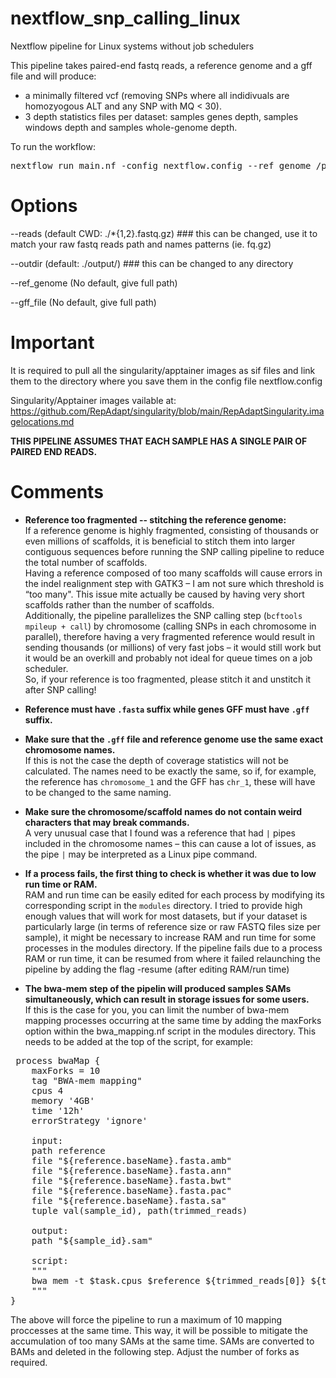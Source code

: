 # nextflow_snp_calling_linux
Nextflow pipeline for Linux systems without job schedulers



This pipeline takes paired-end fastq reads, a reference genome and a gff file and will produce:
- a minimally filtered vcf (removing SNPs where all indidivuals are homozyogous ALT and any SNP with MQ < 30).
- 3 depth statistics files per dataset: samples genes depth, samples windows depth and samples whole-genome depth.

To run the workflow:
<pre>nextflow run main.nf -config nextflow.config --ref_genome /path/to/reference_genome.fasta --gff_file /path/to/genes.gff</pre>


# Options

--reads (default CWD: ./*{1,2}.fastq.gz) ### this can be changed, use it to match your raw fastq reads path and names patterns (ie. fq.gz)

--outdir (default: ./output/) ### this can be changed to any directory

--ref_genome (No default, give full path)

--gff_file (No default, give full path)


# Important


It is required to pull all the singularity/apptainer images as sif files and link them to the directory where you save them in the config file nextflow.config

Singularity/Apptainer images vailable at: https://github.com/RepAdapt/singularity/blob/main/RepAdaptSingularity.imagelocations.md


<b>THIS PIPELINE ASSUMES THAT EACH SAMPLE HAS A SINGLE PAIR OF PAIRED END READS.</b>


# Comments

- **Reference too fragmented -- stitching the reference genome:**  
  If a reference genome is highly fragmented, consisting of thousands or even millions of scaffolds, it is beneficial to stitch them into larger contiguous sequences before running the SNP calling pipeline to reduce the total number of scaffolds.  
  Having a reference composed of too many scaffolds will cause errors in the indel realignment step with GATK3 – I am not sure which threshold is “too many". This issue mite actually be caused by having very short scaffolds rather than the number of scaffolds.  
  Additionally, the pipeline parallelizes the SNP calling step (`bcftools mpileup + call`) by chromosome (calling SNPs in each chromosome in parallel), therefore having a very fragmented reference would result in sending thousands (or millions) of very fast jobs – it would still work but it would be an overkill and probably not ideal for queue times on a job scheduler.  
  So, if your reference is too fragmented, please stitch it and unstitch it after SNP calling!  

- **Reference must have `.fasta` suffix while genes GFF must have `.gff` suffix.**  

- **Make sure that the `.gff` file and reference genome use the same exact chromosome names.**  
  If this is not the case the depth of coverage statistics will not be calculated. The names need to be exactly the same, so if, for example, the reference has `chromosome_1` and the GFF has `chr_1`, these will have to be changed to the same naming.  

- **Make sure the chromosome/scaffold names do not contain weird characters that may break commands.**  
  A very unusual case that I found was a reference that had `|` pipes included in the chromosome names – this can cause a lot of issues, as the pipe `|` may be interpreted as a Linux pipe command.  

- **If a process fails, the first thing to check is whether it was due to low run time or RAM.**  
  RAM and run time can be easily edited for each process by modifying its corresponding script in the `modules` directory. I tried to provide high enough values that will work for most datasets, but if your dataset is particularly large (in terms of reference size or raw FASTQ files size per sample), it might be necessary to increase RAM and run time for some processes in the modules directory. If the pipeline fails due to a process RAM or run time, it can be resumed from where it failed relaunching the pipeline by adding the flag -resume (after editing RAM/run time)


- **The bwa-mem step of the pipelin will produced samples SAMs simultaneously, which can result in storage issues for some users.**  
If this is the case for you, you can limit the number of bwa-mem mapping processes occurring at the same time by adding the maxForks option within the bwa_mapping.nf script in the modules directory.
This needs to be added at the top of the script, for example:

<pre> process bwaMap {
    maxForks = 10
    tag "BWA-mem mapping"
    cpus 4
    memory '4GB'
    time '12h'
    errorStrategy 'ignore'
   
    input:
    path reference
    file "${reference.baseName}.fasta.amb"
    file "${reference.baseName}.fasta.ann"
    file "${reference.baseName}.fasta.bwt"
    file "${reference.baseName}.fasta.pac"
    file "${reference.baseName}.fasta.sa"
    tuple val(sample_id), path(trimmed_reads)

    output:
    path "${sample_id}.sam"

    script:
    """
    bwa mem -t $task.cpus $reference ${trimmed_reads[0]} ${trimmed_reads[1]} > ${sample_id}.sam
    """
}</pre>

The above will force the pipeline to run a maximum of 10 mapping proccesses at the same time. This way, it will be possible to mitigate the accumulation of too many SAMs at the same time. SAMs are converted to BAMs and deleted in the following step. Adjust the number of forks as required.
 




